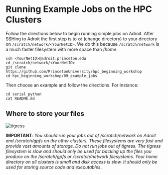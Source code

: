 # Running Example Jobs on the HPC Clusters

Follow the directions below to begin running simple jobs on Adroit.
After SSHing to Adroit the first step is to `cd` (change directory)
to your directory on `/scratch/network/<YourNetID>`. We do this because `/scratch/network`
is a much faster filesystem with more space than $/home$.

```
ssh <YourNetID>@adroit.princeton.edu
cd /scratch/network/<YourNetID>
git clone https://github.com/PrincetonUniversity/hpc_beginning_workshop
cd hpc_beginning_workshop/09_example_jobs
```

Then choose an example and follow the directions. For instance:

```
cd serial_python
cat README.md
```

## Where to store your files

![tigress](https://tigress-web.princeton.edu/~jdh4/hpc_princeton_filesystems.png)

**IMPORTANT**: *You should run your jobs out of /scratch/network on Adroit and /scratch/gpfs on the other clusters. These filesystems are very fast and provide vast amounts of storage. Do not run jobs out of tigress. The tigress filesystem is slow and should only be used for backing up the files you produce on the /scratch/gpfs or /scratch/network filesystems. Your home directory on all clusters is small and disk access is slow. It should only be used for storing source code and executables*.

